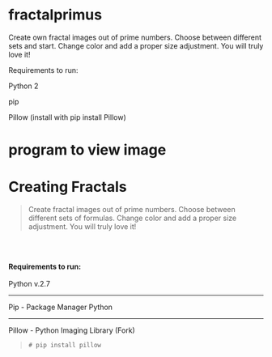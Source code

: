 # fractalprimus
Create own fractal images out of prime numbers. Choose between different sets and start. Change color and add a proper size adjustment. You will truly love it!


Requirements to run:

Python 2

pip

Pillow (install with pip install Pillow)

program to view image
=======
# Creating Fractals
>Create fractal images out of prime numbers. Choose between different sets of formulas. 
>Change color and add a proper size adjustment. You will truly love it!

<br><br>

<b>Requirements to run:</b>
<br><br>
Python v.2.7
***
Pip - Package Manager Python
***
Pillow - Python Imaging Library (Fork)
 >`# pip install pillow`
